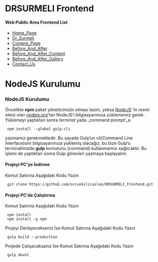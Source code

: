 # DRSURMELI Frontend

#### Web Public Area Frontend List
 - [Home_Page](https://orcunkilicaslan.github.io/DRSURMELI_Frontend/html/Home_Page.html)
 - [Dr_Surmeli](https://orcunkilicaslan.github.io/DRSURMELI_Frontend/html/Dr_Surmeli.html)
 - [Content_Page](https://orcunkilicaslan.github.io/DRSURMELI_Frontend/html/Content_Page.html)
 - [Before_And_After](https://orcunkilicaslan.github.io/DRSURMELI_Frontend/html/Before_And_After.html)
 - [Before_And_After_Content](https://orcunkilicaslan.github.io/DRSURMELI_Frontend/html/Before_And_After_Content.html)
 - [Before_And_After_Gallery](https://orcunkilicaslan.github.io/DRSURMELI_Frontend/html/Before_And_After_Gallery.html)
 - [Contact_Us](https://orcunkilicaslan.github.io/DRSURMELI_Frontend/html/Contact_Us.html)
   

# NodeJS Kurulumu
  
### NodeJS Kurulumu  
Öncelikle **npm** paket yöneticimizin olması lazım, yoksa [NodeJS](https://nodejs.org/) ‘in resmi sitesi olan [nodejs.org](https://nodejs.org/en/download/)’tan NodeJS’i bilgisayarımıza yüklememiz gerek.  Yüklemeyi yaptıktan sonra _terminal_ yada _command prompt’_a  
  
     npm install --global gulp-cli  

yazmamız gerekmektedir. Bu sayade Gulp’un cli(Command Line Interface)sini bilgisayarımıza yüklemiş olacağız, bu bize Gulp’u terminalimizde **gulp** komutunu (command) kullanmamızı sağlıcaktır. Bu işlemi de yaptıktan sonra Gulp görevleri yazmaya başlayalım.  
  
  
#### Projeyi PC'ye İndirme  
Komut Satırına Aşağıdaki Kodu Yazın  

     git clone https://github.com/orcunkilicaslan/DRSURMELI_Frontend.git  

#### Projeyi PC'de Çalıştırma  
Komut Satırına Aşağıdaki Kodu Yazın  

     npm install
     npm install -g npm  


Projeyi Derleyecekseniz İse Komut Satırına Aşağıdaki Kodu Yazın  

     gulp build --production

Projede Çalışacaksanız İse Komut Satırına Aşağıdaki Kodu Yazın  

     gulp devel  